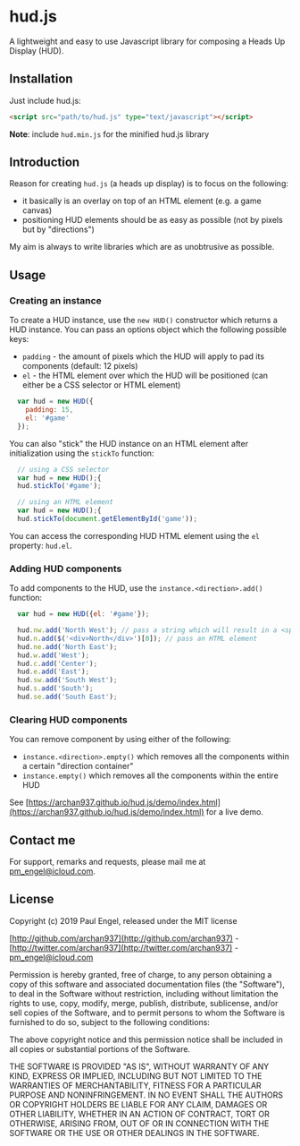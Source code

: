 # hud.js

A lightweight and easy to use Javascript library for composing a Heads Up Display (HUD).

## Installation

Just include hud.js:

```html
<script src="path/to/hud.js" type="text/javascript"></script>
```

**Note**: include `hud.min.js` for the minified hud.js library

## Introduction

Reason for creating `hud.js` (a heads up display) is to focus on the following:

* it basically is an overlay on top of an HTML element (e.g. a game canvas)
* positioning HUD elements should be as easy as possible (not by pixels but by "directions")

My aim is always to write libraries which are as unobtrusive as possible.

## Usage

### Creating an instance

To create a HUD instance, use the `new HUD()` constructor which returns a HUD instance.
You can pass an options object which the following possible keys:

* `padding` - the amount of pixels which the HUD will apply to pad its components (default: 12 pixels)
* `el` - the HTML element over which the HUD will be positioned (can either be a CSS selector or HTML element)

```javascript
  var hud = new HUD({
    padding: 15,
    el: '#game'
  });
```

You can also "stick" the HUD instance on an HTML element after initialization using the `stickTo` function:

```javascript
  // using a CSS selector
  var hud = new HUD();{
  hud.stickTo('#game');

  // using an HTML element
  var hud = new HUD();{
  hud.stickTo(document.getElementById('game'));
```

You can access the corresponding HUD HTML element using the `el` property: `hud.el`.

### Adding HUD components

To add components to the HUD, use the `instance.<direction>.add()` function:

```javascript
  var hud = new HUD({el: '#game'});

  hud.nw.add('North West'); // pass a string which will result in a <span>
  hud.n.add($('<div>North</div>')[0]); // pass an HTML element
  hud.ne.add('North East');
  hud.w.add('West');
  hud.c.add('Center');
  hud.e.add('East');
  hud.sw.add('South West');
  hud.s.add('South');
  hud.se.add('South East');
```

### Clearing HUD components

You can remove component by using either of the following:

* `instance.<direction>.empty()` which removes all the components within a certain "direction container"
* `instance.empty()` which removes all the components within the entire HUD

See [https://archan937.github.io/hud.js/demo/index.html](https://archan937.github.io/hud.js/demo/index.html) for a live demo.

## Contact me

For support, remarks and requests, please mail me at [pm_engel@icloud.com](mailto:pm_engel@icloud.com).

## License

Copyright (c) 2019 Paul Engel, released under the MIT license

[http://github.com/archan937](http://github.com/archan937) - [http://twitter.com/archan937](http://twitter.com/archan937) - [pm_engel@icloud.com](mailto:pm_engel@icloud.com)

Permission is hereby granted, free of charge, to any person obtaining a copy of this software and associated documentation files (the "Software"), to deal in the Software without restriction, including without limitation the rights to use, copy, modify, merge, publish, distribute, sublicense, and/or sell copies of the Software, and to permit persons to whom the Software is furnished to do so, subject to the following conditions:

The above copyright notice and this permission notice shall be included in all copies or substantial portions of the Software.

THE SOFTWARE IS PROVIDED "AS IS", WITHOUT WARRANTY OF ANY KIND, EXPRESS OR IMPLIED, INCLUDING BUT NOT LIMITED TO THE WARRANTIES OF MERCHANTABILITY, FITNESS FOR A PARTICULAR PURPOSE AND NONINFRINGEMENT. IN NO EVENT SHALL THE AUTHORS OR COPYRIGHT HOLDERS BE LIABLE FOR ANY CLAIM, DAMAGES OR OTHER LIABILITY, WHETHER IN AN ACTION OF CONTRACT, TORT OR OTHERWISE, ARISING FROM, OUT OF OR IN CONNECTION WITH THE SOFTWARE OR THE USE OR OTHER DEALINGS IN THE SOFTWARE.
